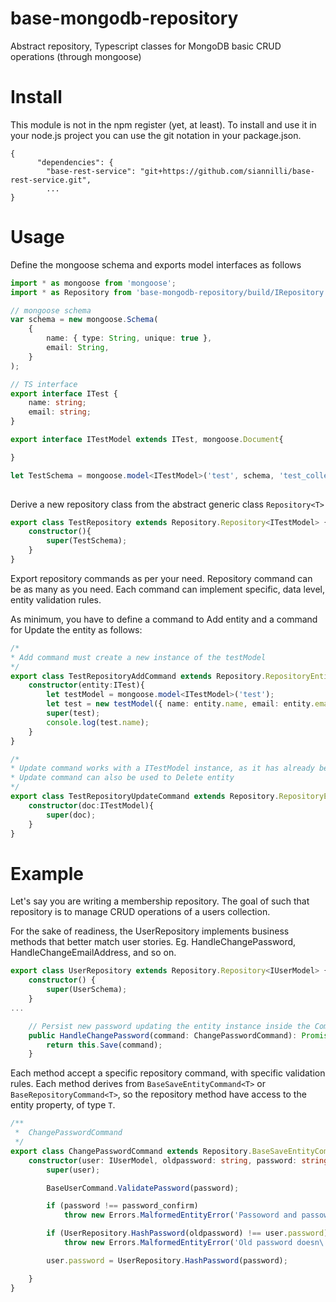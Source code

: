 # base-mongodb-repository
Abstract repository, Typescript classes for MongoDB basic CRUD operations (through mongoose)

# Install
This module is not in the npm register (yet, at least).
To install and use it in your node.js project you can use the git notation in your package.json.

```package
{
      "dependencies": {
        "base-rest-service": "git+https://github.com/siannilli/base-rest-service.git",
        ...
}
```

# Usage
Define the mongoose schema and exports model interfaces as follows

```Typescript
import * as mongoose from 'mongoose';
import * as Repository from 'base-mongodb-repository/build/IRepository';

// mongoose schema
var schema = new mongoose.Schema(
    {
        name: { type: String, unique: true },
        email: String,        
    }
);

// TS interface
export interface ITest {
    name: string;
    email: string;
}

export interface ITestModel extends ITest, mongoose.Document{

}

let TestSchema = mongoose.model<ITestModel>('test', schema, 'test_collection', true);
    
```

Derive a new repository class from the abstract generic class `Repository<T>`

```Typescript
export class TestRepository extends Repository.Repository<ITestModel> {
    constructor(){        
        super(TestSchema);
    }
}
```
Export repository commands as per your need.
Repository command can be as many as you need. 
Each command can implement specific, data level, entity validation rules. 

As minimum, you have to define a command to Add entity and a command for Update the entity as follows:

```Typescript
/*
* Add command must create a new instance of the testModel
*/
export class TestRepositoryAddCommand extends Repository.RepositoryEntityCommand<ITestModel>{
    constructor(entity:ITest){
        let testModel = mongoose.model<ITestModel>('test');
        let test = new testModel({ name: entity.name, email: entity.email});
        super(test);
        console.log(test.name);
    }
}

/*
* Update command works with a ITestModel instance, as it has already been read from db
* Update command can also be used to Delete entity   
*/
export class TestRepositoryUpdateCommand extends Repository.RepositoryEntityCommand<ITestModel>{
    constructor(doc:ITestModel){
        super(doc);                
    }
}
``` 
# Example
Let's say you are writing a membership repository.
The goal of such that repository is to manage CRUD operations of a users collection.

For the sake of readiness, the UserRepository implements business methods that better match user stories.
Eg. HandleChangePassword, HandleChangeEmailAddress, and so on.

```Typescript
export class UserRepository extends Repository.Repository<IUserModel> {
    constructor() {
        super(UserSchema);
    }
...

    // Persist new password updating the entity instance inside the Command 
    public HandleChangePassword(command: ChangePasswordCommand): Promise.IThenable<IUserModel> {
        return this.Save(command);
    }
``` 

Each method accept a specific repository command, with specific validation rules. 
Each method derives from ```BaseSaveEntityCommand<T>``` or ```BaseRepositoryCommand<T>```, so the repository method have access to the entity property, of type ```T```.

```Typescript
/**
 *  ChangePasswordCommand
 */
export class ChangePasswordCommand extends Repository.BaseSaveEntityCommand<IUserModel> {
    constructor(user: IUserModel, oldpassword: string, password: string, password_confirm: string) {
        super(user);

        BaseUserCommand.ValidatePassword(password);

        if (password !== password_confirm)
            throw new Errors.MalformedEntityError('Passoword and passoword confirm don\'t match');

        if (UserRepository.HashPassword(oldpassword) !== user.password)
            throw new Errors.MalformedEntityError('Old password doesn\'t match');

        user.password = UserRepository.HashPassword(password);

    }
}
```